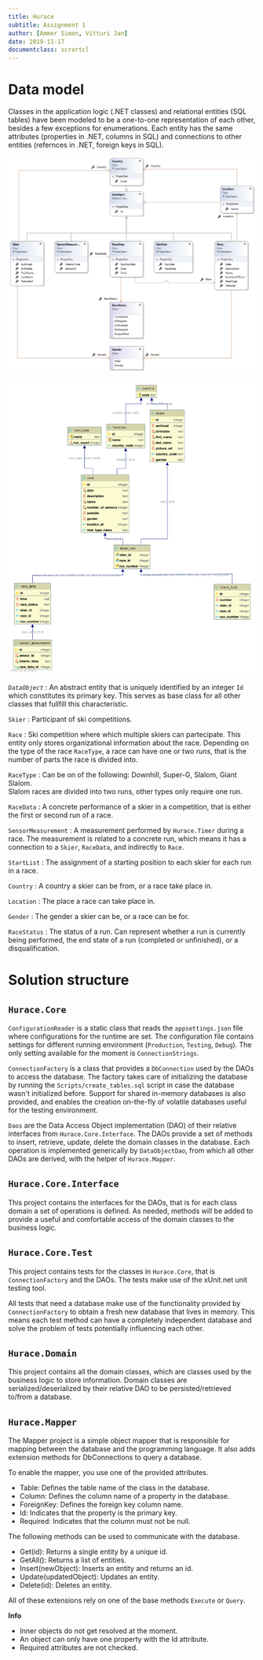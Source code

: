 ```yaml
---
title: Hurace
subtitle: Assignment 1
author: [Ammer Simon, Vitturi Jan]
date: 2019-11-17
documentclass: scrartcl
---
```


# Data model

Classes in the application logic (.NET classes) and relational entities (SQL tables) have been modeled to be a one-to-one representation of each other, besides a few exceptions for enumerations. Each entity has the same attributes (properties in .NET, columns in SQL) and connections to other entities (refernces in .NET, foreign keys in SQL).

![Class Diagram](assets/cld.png)

![Entity Relationship Diagram](assets/erd.png)

*`DataObject`*
: An abstract entity that is uniquely identified by an integer `Id` which constitutes its primary key. This serves as base class for all other classes that fullfill this characteristic.

`Skier`
: Participant of ski competitions.

`Race`
: Ski competition where which multiple skiers can partecipate. This entity only stores organizational information about the race. Depending on the type of the race `RaceType`, a race can have one or two *runs*, that is the number of parts the race is divided into.

`RaceType`
: Can be on of the following: Downhill, Super-G, Slalom, Giant Slalom.  
Slalom races are divided into two runs, other types only require one run.

`RaceData`
: A concrete performance of a skier in a competition, that is either the first or second run of a race.

`SensorMeasurement`
: A measurement performed by `Hurace.Timer` during a race. The measurement is related to a concrete run, which means it has a connection to a `Skier`, `RaceData`, and indirectly to `Race`.

`StartList`
: The assignment of a starting position to each skier for each run in a race.

`Country`
: A country a skier can be from, or a race take place in.

`Location`
: The place a race can take place in.

`Gender`
: The gender a skier can be, or a race can be for.

`RaceStatus`
: The status of a run. Can represent whether a run is currently being performed, the end state of a run (completed or unfinished), or a disqualification.

# Solution structure

## `Hurace.Core`

`ConfigurationReader` is a static class that reads the `appsettings.json` file where configurations for the runtime are set. The configuration file contains settings for different running environment (`Production`, `Testing`, `Debug`). The only setting available for the moment is `ConnectionStrings`.

`ConnectionFactory` is a class that provides a `DbConnection` used by the DAOs to access the database. The factory takes care of initializing the database by running the `Scripts/create_tables.sql` script in case the database wasn't initialized before. Support for shared in-memory databases is also provided, and enables the creation on-the-fly of volatile databases useful for the testing environment.

`Daos` are the Data Access Object implementation (DAO) of their relative interfaces from `Hurace.Core.Interface`. The DAOs provide a set of methods to insert, retrieve, update, delete the domain classes in the database. Each operation is implemented generically by `DataObjectDao`, from which all other DAOs are derived, with the helper of `Hurace.Mapper`.

## `Hurace.Core.Interface`

This project contains the interfaces for the DAOs, that is for each class domain a set of operations is defined. As needed, methods will be added to provide a useful and comfortable access of the domain classes to the business logic.

## `Hurace.Core.Test`

This project contains tests for the classes in `Hurace.Core`, that is `ConnectionFactory` and the DAOs. The tests make use of the xUnit.net unit testing tool.

All tests that need a database make use of the functionality provided by `ConnectionFactory` to obtain a fresh new database that lives in memory. This means each test method can have a completely independent database and solve the problem of tests potentially influencing each other.

## `Hurace.Domain`

This project contains all the domain classes, which are classes used by the business logic to store information. Domain classes are serialized/deserialized by their relative DAO to be persisted/retrieved to/from a database.

## `Hurace.Mapper`
The Mapper project is a simple object mapper that is responsible for mapping between the database and the programming language. It also adds extension methods for DbConnections to query a database.

To enable the mapper, you use one of the provided attributes. 
* Table: Defines the table name of the class in the database.
* Column: Defines the column name of a property in the database.
* ForeignKey: Defines the foreign key column name.
* Id: Indicates that the property is the primary key.
* Required: Indicates that the column must not be null.

The following methods can be used to communicate with the database.
* Get<T>(id): Returns a single entity by a unique id.
* GetAll<T>(): Returns a list of entities.
* Insert<T>(newObject): Inserts an entity and returns an id.
* Update<T>(updatedObject): Updates an entity.
* Delete<T>(id): Deletes an entity.

All of these extensions rely on one of the base methods `Execute` or `Query`.

**Info**
* Inner objects do not get resolved at the moment.
* An object can only have one property with the Id attribute.
* Required attributes are not checked.
